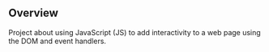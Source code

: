 ## Overview
Project about using JavaScript (JS) to add interactivity to a web page using the DOM and 
event handlers.
